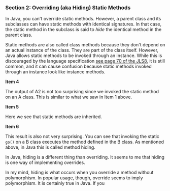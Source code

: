 ### Section 2: Overriding (aka Hiding) Static Methods

In Java, you can't override static methods. However, a parent class and its subclasses can have static methods with identical signatures. In that case, the static method in the subclass is said to *hide* the identical method in the parent class. 

Static methods are also called class methods because they don't depend on an actual instance of the class. They are part of the class itself. However, Java allows static methods to be invoked through an instance. While this is discouraged by the language specification [see page 70 of the JLS8](http://docs.oracle.com/javase/specs/jls/se8/jls8.pdf), it is still common, and it can cause confusion because static methods invoked through an instance look like instance methods.

**Item 4**

The output of A2 is not too surprising since we invoked the static method on an A class. This is similar to what we saw in Item 1 above.

**Item 5**

Here we see that static methods are inherited. 

**Item 6**

This result is also not very surprising. You can see that invoking the static `go()` on a B class executes the method defined in the B class. As mentioned above, in Java this is called method hiding. 

In Java, hiding is a different thing than overriding. It seems to me that hiding is one way of implementing overrides. 

In my mind, hiding is what occurs when you override a method without polymorphism. In popular usage, though, override seems to imply polymorphism. It is certainly true in Java. If you 